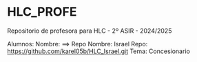 # HLC_PROFE

Repositorio de profesora para HLC - 2º ASIR - 2024/2025

Alumnos:
Nombre: ==> Repo
Nombre: Israel Repo: https://github.com/karel05b/HLC_Israel.git Tema: Concesionario
